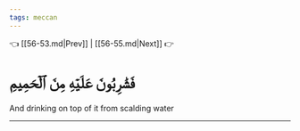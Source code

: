 ```yaml
---
tags: meccan
---
```


👈 [[56-53.md|Prev]] | [[56-55.md|Next]] 👉

# فَشَٰرِبُونَ عَلَيۡهِ مِنَ ٱلۡحَمِيمِ

And drinking on top of it from scalding water

---

